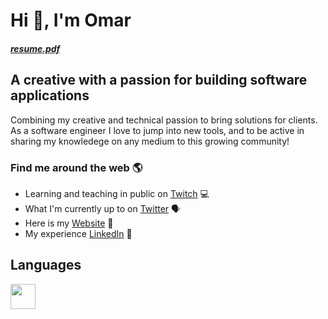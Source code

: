 # Hi 👋, I'm Omar

<h5><a href="./resume.pdf">resume.pdf</a></h5>

## A creative with a passion for building software applications

Combining my creative and technical passion to bring solutions for clients. As a software engineer I love to jump into new tools, and to be active in sharing my knowledege on any medium to this growing community! 

### Find me around the web 🌎
- Learning and teaching in public on [Twitch](https://www.twitch.tv/omifans_) 💻
- What I'm currently up to on [Twitter](https://twitter.com/digicoding) 🗣️
- Here is my [Website](https://omarest.dev/) 🔗
- My experience [LinkedIn](https://www.linkedin.com/in/omar-estevez/) 💼


## Languages

<p align="left">
<img src="https://cdn.jsdelivr.net/gh/devicons/devicon/icons/typescript/typescript-original.svg" width="40" height="40" />
</p>
